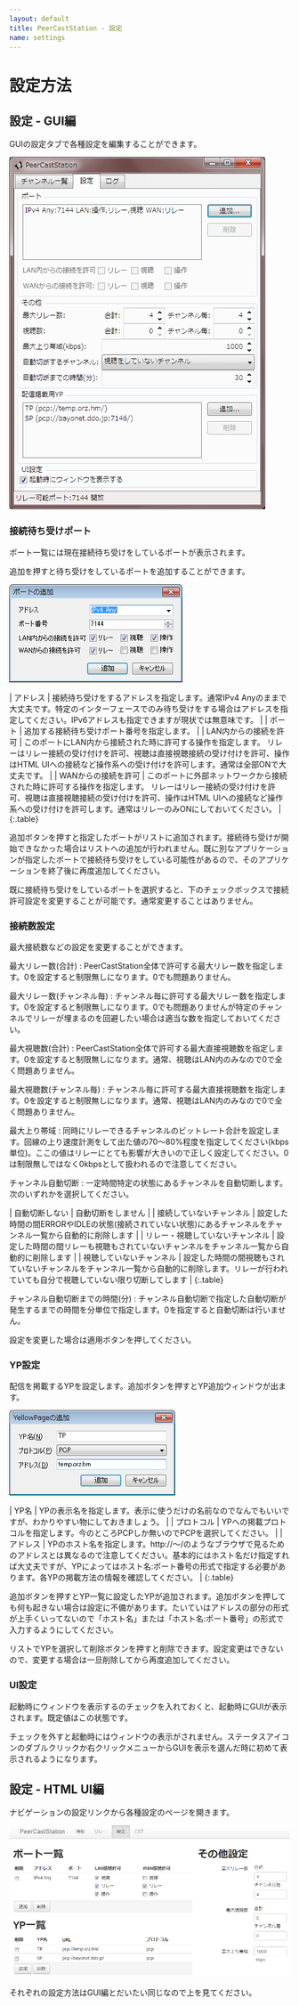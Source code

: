 ```yaml
---
layout: default
title: PeerCastStation - 設定
name: settings
---
```


設定方法
========

設定 - GUI編
------------
GUIの設定タブで各種設定を編集することができます。

![設定画面](images/gui_settings.png)

### 接続待ち受けポート
ポート一覧には現在接続待ち受けをしているポートが表示されます。

追加を押すと待ち受けをしているポートを追加することができます。

![ポート追加画面](images/gui_addport.png)

| アドレス | 接続待ち受けをするアドレスを指定します。通常IPv4 Anyのままで大丈夫です。特定のインターフェースでのみ待ち受けをする場合はアドレスを指定してください。IPv6アドレスも指定できますが現状では無意味です。 |
| ポート | 追加する接続待ち受けポート番号を指定します。 |
| LAN内からの接続を許可 | このポートにLAN内から接続された時に許可する操作を指定します。 リレーはリレー接続の受け付けを許可、視聴は直接視聴接続の受け付けを許可、操作はHTML UIへの接続など操作系への受け付けを許可します。通常は全部ONで大丈夫です。 |
| WANからの接続を許可 | このポートに外部ネットワークから接続された時に許可する操作を指定します。 リレーはリレー接続の受け付けを許可、視聴は直接視聴接続の受け付けを許可、操作はHTML UIへの接続など操作系への受け付けを許可します。通常はリレーのみONにしておいてください。 |
{:.table}

追加ボタンを押すと指定したポートがリストに追加されます。接続待ち受けが開始できなかった場合はリストへの追加が行われません。既に別なアプリケーションが指定したポートで接続待ち受けをしている可能性があるので、そのアプリケーションを終了後に再度追加してください。

既に接続待ち受けをしているポートを選択すると、下のチェックボックスで接続許可設定を変更することが可能です。通常変更することはありません。

### 接続数設定
最大接続数などの設定を変更することができます。

最大リレー数(合計)
: PeerCastStation全体で許可する最大リレー数を指定します。0を設定すると制限無しになります。0でも問題ありません。

最大リレー数(チャンネル毎)
: チャンネル毎に許可する最大リレー数を指定します。0を設定すると制限無しになります。0でも問題ありませんが特定のチャンネルでリレーが埋まるのを回避したい場合は適当な数を指定しておいてください。

最大視聴数(合計)
: PeerCastStation全体で許可する最大直接視聴数を指定します。0を設定すると制限無しになります。通常、視聴はLAN内のみなので0で全く問題ありません。

最大視聴数(チャンネル毎) 
: チャンネル毎に許可する最大直接視聴数を指定します。0を設定すると制限無しになります。通常、視聴はLAN内のみなので0で全く問題ありません。

最大上り帯域
: 同時にリレーできるチャンネルのビットレート合計を設定します。回線の上り速度計測をして出た値の70～80%程度を指定してください(kbps単位)。ここの値はリレーにとても影響が大きいので正しく設定してください。0は制限無しではなく0kbpsとして扱われるので注意してください。

チャンネル自動切断
: 一定時間特定の状態にあるチャンネルを自動切断します。次のいずれかを選択してください。

  | 自動切断しない | 自動切断をしません |
  | 接続していないチャンネル | 設定した時間の間ERRORやIDLEの状態(接続されていない状態)にあるチャンネルをチャンネル一覧から自動的に削除します |
  | リレー・視聴していないチャンネル | 設定した時間の間リレーも視聴もされていないチャンネルをチャンネル一覧から自動的に削除します |
  | 視聴していないチャンネル | 設定した時間の間視聴もされていないチャンネルをチャンネル一覧から自動的に削除します。リレーが行われていても自分で視聴していない限り切断してします |
  {:.table}

チャンネル自動切断までの時間(分)
: チャンネル自動切断で指定した自動切断が発生するまでの時間を分単位で指定します。0を指定すると自動切断は行いません。

設定を変更した場合は適用ボタンを押してください。

### YP設定
配信を掲載するYPを設定します。追加ボタンを押すとYP追加ウィンドウが出ます。

![YP追加ウィンドウ](images/gui_addyp.png)

| YP名 | YPの表示名を指定します。表示に使うだけの名前なのでなんでもいいですが、わかりやすい物にしておきましょう。 |
| プロトコル | YPへの掲載プロトコルを指定します。今のところPCPしか無いのでPCPを選択してください。 |
| アドレス | YPのホスト名を指定します。http://～/のようなブラウザで見るためのアドレスとは異なるので注意してください。基本的にはホスト名だけ指定すれば大丈夫ですが、YPによってはホスト名:ポート番号の形式で指定する必要があります。各YPの掲載方法の情報を確認してください。 |
{:.table}

追加ボタンを押すとYP一覧に設定したYPが追加されます。追加ボタンを押しても何も起きない場合は設定に不備があります。たいていはアドレスの部分の形式が上手くいってないので「ホスト名」または「ホスト名:ポート番号」の形式で入力するようにしてください。

リストでYPを選択して削除ボタンを押すと削除できます。設定変更はできないので、変更する場合は一旦削除してから再度追加してください。

### UI設定
起動時にウィンドウを表示するのチェックを入れておくと、起動時にGUIが表示されます。既定値はこの状態です。

チェックを外すと起動時にはウィンドウの表示がされません。ステータスアイコンのダブルクリックか右クリックメニューからGUIを表示を選んだ時に初めて表示されるようになります。

設定 - HTML UI編
------------
ナビゲーションの設定リンクから各種設定のページを開きます。

![設定ページ](images/htmlui_settings.png)

それぞれの設定方法はGUI編とだいたい同じなので上を見てください。

